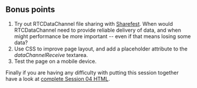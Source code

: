 ## Bonus points

1. Try out RTCDataChannel file sharing with [Sharefest](http://www.sharefest.me/). When would RTCDataChannel need to provide reliable delivery of data, and when might performance be more important -- even if that means losing some data?
2. Use CSS to improve page layout, and add a placeholder attribute to the _dataChannelReceive_ textarea.
3. Test the page on a mobile device.

Finally if you are having any difficulty with putting this session together have a look at [complete Session 04 HTML](https://bitbucket.org/webrtc/codelab/src/master/complete/step4).
